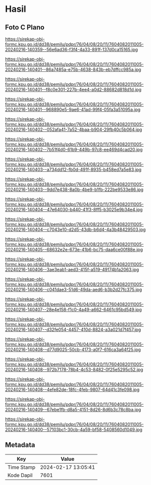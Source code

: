 # Hasil

## Foto C Plano

https://sirekap-obj-formc.kpu.go.id/dd38/pemilu/pdpr/76/04/08/20/11/7604082011005-20240216-140359--56e6ad36-f3f4-4a33-891f-137d0ca15165.jpg

https://sirekap-obj-formc.kpu.go.id/dd38/pemilu/pdpr/76/04/08/20/11/7604082011005-20240216-140401--86a7485a-e75b-4638-843b-eb7dffcc985a.jpg

https://sirekap-obj-formc.kpu.go.id/dd38/pemilu/pdpr/76/04/08/20/11/7604082011005-20240216-140401--f8c0e301-227b-4ee4-a0d2-88682d818d1d.jpg

https://sirekap-obj-formc.kpu.go.id/dd38/pemilu/pdpr/76/04/08/20/11/7604082011005-20240216-140401--968890e5-9ae6-41ad-99f4-05fa3a51095a.jpg

https://sirekap-obj-formc.kpu.go.id/dd38/pemilu/pdpr/76/04/08/20/11/7604082011005-20240216-140402--052afa41-7a52-4baa-b904-29fb40c5b064.jpg

https://sirekap-obj-formc.kpu.go.id/dd38/pemilu/pdpr/76/04/08/20/11/7604082011005-20240216-140402--7b51f4d0-61b9-449b-97c8-ee469d4cad20.jpg

https://sirekap-obj-formc.kpu.go.id/dd38/pemilu/pdpr/76/04/08/20/11/7604082011005-20240216-140403--a734dd12-fb0d-491f-8935-b458ed7a5e83.jpg

https://sirekap-obj-formc.kpu.go.id/dd38/pemilu/pdpr/76/04/08/20/11/7604082011005-20240216-140403--9dd7e438-8a0b-4be9-b1fb-222be9533e86.jpg

https://sirekap-obj-formc.kpu.go.id/dd38/pemilu/pdpr/76/04/08/20/11/7604082011005-20240216-140404--47e64030-b440-41f3-8ff5-b3025e9b34e4.jpg

https://sirekap-obj-formc.kpu.go.id/dd38/pemilu/pdpr/76/04/08/20/11/7604082011005-20240216-140404--c7043e10-d2d5-43db-b6d4-4a3b48429503.jpg

https://sirekap-obj-formc.kpu.go.id/dd38/pemilu/pdpr/76/04/08/20/11/7604082011005-20240216-140405--68632e2e-673e-41b6-bc75-daa6ce00f88e.jpg

https://sirekap-obj-formc.kpu.go.id/dd38/pemilu/pdpr/76/04/08/20/11/7604082011005-20240216-140406--3ae3eab1-aed3-415f-a519-49174b1a2063.jpg

https://sirekap-obj-formc.kpu.go.id/dd38/pemilu/pdpr/76/04/08/20/11/7604082011005-20240216-140406--c041dae3-51d6-49da-aed6-b3b2d27fc375.jpg

https://sirekap-obj-formc.kpu.go.id/dd38/pemilu/pdpr/76/04/08/20/11/7604082011005-20240216-140407--28e4e158-f1c0-4a49-a662-6461c95bd549.jpg

https://sirekap-obj-formc.kpu.go.id/dd38/pemilu/pdpr/76/04/08/20/11/7604082011005-20240216-140407--d32fe054-4457-410d-8824-a3a021d7f457.jpg

https://sirekap-obj-formc.kpu.go.id/dd38/pemilu/pdpr/76/04/08/20/11/7604082011005-20240216-140408--d77d9025-50cb-4173-a0f7-616ca3a64f25.jpg

https://sirekap-obj-formc.kpu.go.id/dd38/pemilu/pdpr/76/04/08/20/11/7604082011005-20240216-140408--972b7178-78b4-4c53-8482-0f25e5295c52.jpg

https://sirekap-obj-formc.kpu.go.id/dd38/pemilu/pdpr/76/04/08/20/11/7604082011005-20240216-140408--4efe82de-18fc-4feb-9807-64d41c3fe098.jpg

https://sirekap-obj-formc.kpu.go.id/dd38/pemilu/pdpr/76/04/08/20/11/7604082011005-20240216-140409--67ebe1fb-d8a5-4151-8d26-8d6b3c78c8ba.jpg

https://sirekap-obj-formc.kpu.go.id/dd38/pemilu/pdpr/76/04/08/20/11/7604082011005-20240216-140400--57103bc1-30cb-4a59-bf58-5408560d1049.jpg


## Metadata

| Key        | Value               |
| ---------- | ------------------- |
| Time Stamp | 2024-02-17 13:05:41 |
| Kode Dapil | 7601                |



